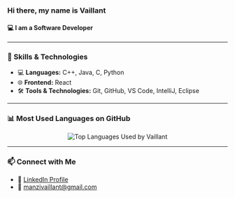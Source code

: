 ###  Hi there, my name is **Vaillant**
#### 💻 I am a Software Developer

---

### 🚀 Skills & Technologies
- 💻 **Languages:** C++, Java, C, Python
- 🌐 **Frontend:** React
- 🛠️ **Tools & Technologies:** Git, GitHub, VS Code, IntelliJ, Eclipse

---

### 📊 Most Used Languages on GitHub

<p align="center">
  <img src="https://github-readme-stats.vercel.app/api/top-langs/?username=vaillantm&layout=compact&theme=tokyonight" alt="Top Languages Used by Vaillant" />
</p>

---

### 📫 Connect with Me
- 🔗 [LinkedIn Profile](https://www.linkedin.com/in/vaillant-manzi-84509a191/)
- 📧 manzivaillant@gmail.com
